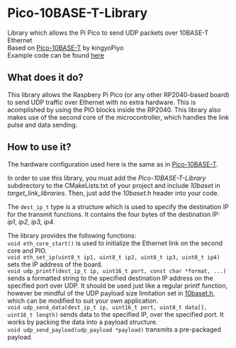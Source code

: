 # Pico-10BASE-T-Library
Library which allows the Pi Pico to send UDP packets over 10BASE-T Ethernet \
Based on [Pico-10BASE-T](https://github.com/kingyoPiyo/Pico-10BASE-T) by kingyoPiyo  \
Example code can be found [here](https://github.com/tvlad1234/Pico-10BASE-Thermometer)

## What does it do?
This library allows the Raspbery Pi Pico (or any other RP2040-based board) to send UDP traffic over Ethernet with no extra hardware. This is acomplished by using the PIO blocks inside the RP2040. This library also makes use of the second core of the microcontroller, which handles the link pulse and data sending. 

## How to use it?
The hardware configuration used here is the same as in [Pico-10BASE-T](https://github.com/kingyoPiyo/Pico-10BASE-T).

In order to use this library, you must add the _Pico-10BASE-T-Library_ subdirectory to the CMakeLists.txt of your project and include _10baset_ in _target_link_libraries_. Then, just add the _10baset.h_ header into your code. 

The `dest_ip_t` type is a structure which is used to specify the destination IP for the transmit functions. It contains the four bytes of the destination IP: _ip1_, _ip2_, _ip3_, _ip4_.

The library provides the following functions: \
`void eth_core_start()` is used to initialize the Ethernet link on the second core and PIO. \
`void eth_set_ip(uint8_t ip1, uint8_t ip2, uint8_t ip3, uint8_t ip4)` sets the IP address of the board. \
`void udp_printf(dest_ip_t ip, uint16_t port, const char *format, ...)` sends a formatted string to the specified destination IP address on the specified port over UDP. It should be used just like a regular printf function, however be mindful of the UDP payload size limitation set in [10baset.h](10baset.h), which can be modified to suit your own application. \
`void udp_send_data(dest_ip_t ip, uint16_t port, uint8_t data[], uint16_t length)` sends data to the specified IP, over the specified port. It works by packing the data into a payload structure. \
`void udp_send_payload(udp_payload *payload)` transmits a pre-packaged payload.



